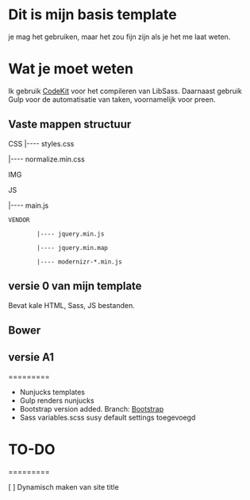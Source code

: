# Dit is mijn basis template

je mag het gebruiken, maar het zou fijn zijn als je het me laat weten. 

# Wat je moet weten

Ik gebruik [CodeKit](https://incident57.com/codekit/) voor het compileren van LibSass.
Daarnaast gebruik Gulp voor de automatisatie van taken, voornamelijk voor preen.

## Vaste mappen structuur

CSS
|---- styles.css

|---- normalize.min.css

IMG

JS

|---- main.js

	VENDOR

			|---- jquery.min.js

			|---- jquery.min.map

			|---- modernizr-*.min.js

## versie 0 van mijn template
Bevat kale HTML, Sass, JS bestanden. 

## Bower

## versie A1
=========

* Nunjucks templates
* Gulp renders nunjucks
* Bootstrap version added. Branch: [Bootstrap](https://github.com/BluePraise/html5-base-template/tree/bootstrap)
* Sass variables.scss susy default settings toegevoegd


# TO-DO 
=========

[ ] Dynamisch maken van site title


